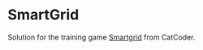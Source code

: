 # SmartGrid

Solution for the training game [Smartgrid](https://catcoder.codingcontest.org/training/4344/play) from CatCoder.
